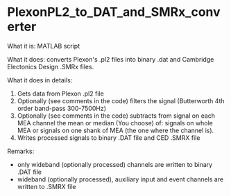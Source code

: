 # PlexonPL2_to_DAT_and_SMRx_converter

What it is: MATLAB script

What it does: converts Plexon's .pl2 files into binary .dat and Cambridge Electonics Design .SMRx files.

What it does in details:
  1. Gets data from Plexon .pl2 file
  2. Optionally (see comments in the code) filters the signal (Butterworth 4th order band-pass 300-7500Hz)
  3. Optionally (see comments in the code) subtracts from signal on each MEA channel
      the mean or median (You choose) of: signals on whole MEA or signals on one shank of MEA (the one where the channel is).
  5. Writes processed signals to binary .DAT file and CED .SMRX file

Remarks:
  - only wideband (optionally processed) channels are written to binary .DAT file
  - wideband (optionally processed), auxiliary input and event channels are written to .SMRX file

